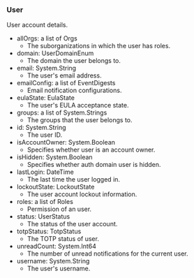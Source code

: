 ### User
User account details.

- allOrgs: a list of Orgs
  - The suborganizations in which the user has roles.
- domain: UserDomainEnum
  - The domain the user belongs to.
- email: System.String
  - The user's email address.
- emailConfig: a list of EventDigests
  - Email notification configurations.
- eulaState: EulaState
  - The user's EULA acceptance state.
- groups: a list of System.Strings
  - The groups that the user belongs to.
- id: System.String
  - The user ID.
- isAccountOwner: System.Boolean
  - Specifies whether user is an account owner.
- isHidden: System.Boolean
  - Specifies whether auth domain user is hidden.
- lastLogin: DateTime
  - The last time the user logged in.
- lockoutState: LockoutState
  - The user account lockout information.
- roles: a list of Roles
  - Permission of an user.
- status: UserStatus
  - The status of the user account.
- totpStatus: TotpStatus
  - The TOTP status of user.
- unreadCount: System.Int64
  - The number of unread notifications for the current user.
- username: System.String
  - The user's username.
